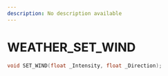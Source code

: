 ```yaml
---
description: No description available 
---
```


# WEATHER\_SET_WIND

```cpp
void SET_WIND(float _Intensity, float _Direction);
```